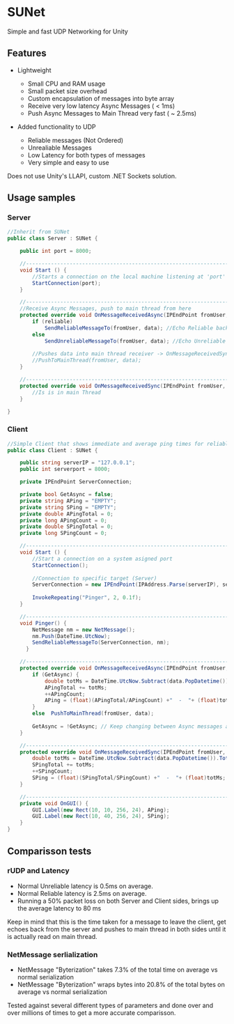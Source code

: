 # SUNet
Simple and fast UDP Networking for Unity


## Features

* Lightweight
  * Small CPU and RAM usage
  * Small packet size overhead
  * Custom encapsulation of messages into byte array
  * Receive very low latency Async Messages  ( < 1ms)
  * Push Async Messages to Main Thread very fast ( ~ 2.5ms)
  
* Added functionality to UDP
  * Reliable messages (Not Ordered)
  * Unrealiable Messages
  * Low Latency for both types of messages
  * Very simple and easy to use
  
Does not use Unity's LLAPI, custom .NET Sockets solution.

## Usage samples

### Server
```csharp
//Inherit from SUNet
public class Server : SUNet {

    public int port = 8000;

    //--------------------------------------------------------------------
    void Start () {
        //Starts a connection on the local machine listening at 'port'
        StartConnection(port);
    }

    //--------------------------------------------------------------------
    //Receive Async Messages, push to main thread from here
    protected override void OnMessageReceivedAsync(IPEndPoint fromUser, NetMessage data, bool reliable) {
        if (reliable)
            SendReliableMessageTo(fromUser, data); //Echo Reliable back
        else
            SendUnreliableMessageTo(fromUser, data); //Echo Unreliable back
        
        //Pushes data into main thread receiver -> OnMessageReceivedSync
        //PushToMainThread(fromUser, data);
    }

    //--------------------------------------------------------------------
    protected override void OnMessageReceivedSync(IPEndPoint fromUser, NetMessage data) {
        //Is is in main Thread
    }

}
```
### Client
```csharp
//Simple Client that shows immediate and average ping times for reliable messages in both Asycn and Main Thread
public class Client : SUNet {

    public string serverIP = "127.0.0.1";
    public int serverport = 8000;

    private IPEndPoint ServerConnection;

    private bool GetAsync = false;
    private string APing = "EMPTY";
    private string SPing = "EMPTY";
    private double APingTotal = 0;
    private long APingCount = 0;
    private double SPingTotal = 0;
    private long SPingCount = 0;

    //--------------------------------------------------------------------
    void Start () {
        //Start a connection on a system asigned port
        StartConnection();
        
        //Connection to specific target (Server)
        ServerConnection = new IPEndPoint(IPAddress.Parse(serverIP), serverport);
        
        InvokeRepeating("Pinger", 2, 0.1f);
    }

    //--------------------------------------------------------------------
    void Pinger() {
        NetMessage nm = new NetMessage();
        nm.Push(DateTime.UtcNow);
        SendReliableMessageTo(ServerConnection, nm);
	  }

    //--------------------------------------------------------------------
    protected override void OnMessageReceivedAsync(IPEndPoint fromUser, NetMessage data, bool reliable) {
        if (GetAsync) {
            double totMs = DateTime.UtcNow.Subtract(data.PopDatetime()).TotalMilliseconds;
            APingTotal += totMs;
            ++APingCount;
            APing = (float)(APingTotal/APingCount) +"  -  "+ (float)totMs;
        }
        else  PushToMainThread(fromUser, data);
        
        GetAsync = !GetAsync; // Keep changing between Async messages and Main Thread
    }

    //--------------------------------------------------------------------
    protected override void OnMessageReceivedSync(IPEndPoint fromUser, NetMessage data) {
        double totMs = DateTime.UtcNow.Subtract(data.PopDatetime()).TotalMilliseconds;
        SPingTotal += totMs;
        ++SPingCount;
        SPing = (float)(SPingTotal/SPingCount) +"  -  "+ (float)totMs;
    }

    //--------------------------------------------------------------------
    private void OnGUI() {
        GUI.Label(new Rect(10, 10, 256, 24), APing);
        GUI.Label(new Rect(10, 40, 256, 24), SPing);
    }
}
```


## Comparisson tests


### rUDP and Latency 
* Normal Unreliable latency is 0.5ms on average.
* Normal Reliable latency is 2.5ms on average.
* Running a 50% packet loss on both Server and Client sides, brings up the average latency to 80 ms

Keep in mind that this is the time taken for a message to leave the client, get echoes back from the server and pushes to main thread in both sides until it is actually read on main thread.



### NetMessage serlialization
* NetMessage "Byterization" takes 7.3% of the total time on average vs normal serialization
* NetMessage "Byterization" wraps bytes into 20.8% of the total bytes on average vs normal serialization

Tested against several different types of parameters and done over and over millions of times to get a more accurate comparisson.
